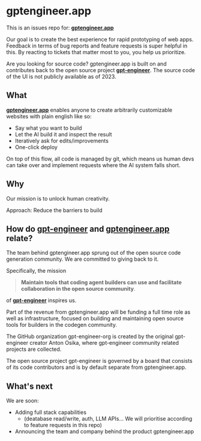 # gptengineer.app

This is an issues repo for: **[gptengineer.app](https://gptengineer.app)**

Our goal is to create the best experience for rapid prototyping of web apps. Feedback in terms of bug reports and feature requests is super helpful in this. By reacting to tickets that matter most to you, you help us prioritize.

Are you looking for source code? gptengineer.app is built on and contributes back to the open source project [**gpt-engineer**](URL). The source code of the UI is not publicly available as of 2023.

## What

[**gptengineer.app**](https://gptengineer.app) enables anyone to create arbitrarily customizable websites with plain english like so:

- Say what you want to build
- Let the AI build it and inspect the result
- Iteratively ask for edits/improvements
- One-click deploy

On top of this flow, all code is managed by git, which means us human devs can take over and implement requests where the AI system falls short.

## Why
Our mission is to unlock human creativity.

Approach: Reduce the barriers to build

## How do [gpt-engineer](https://github.com/AntonOsika/gpt-engineer) and [gptengineer.app](https://gptengineer.app) relate?

The team behind gptengineer.app sprung out of the open source code generation community. We are committed to giving back to it.

Specifically, the mission

> **Maintain tools that coding agent builders can use and facilitate collaboration in the open source community**.

of [**gpt-engineer**](https://github.com/AntonOsika/gpt-engineer) inspires us.

Part of the revenue from gptengineer.app will be funding a full time role as well as infrastructure, focused on building and maintaining open source tools for builders in the codegen community.

The GitHub organization gpt-engineer-org is created by the original gpt-engineer creator Anton Osika, where gpt-engineer community related projects are collected.

The open source project gpt-engineer is governed by a board that consists of its code contributors and is by default separate from gptengineer.app.

## What's next

We are soon:
- Adding full stack capabilities
    - (deatabase read/write, auth, LLM APIs... We will prioritise according to feature requests in this repo)
- Announcing the team and company behind the product gptengineer.app
